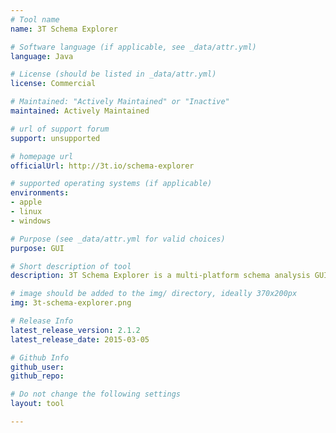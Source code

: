 ```yaml
---
# Tool name
name: 3T Schema Explorer

# Software language (if applicable, see _data/attr.yml)
language: Java

# License (should be listed in _data/attr.yml)
license: Commercial

# Maintained: "Actively Maintained" or "Inactive"
maintained: Actively Maintained

# url of support forum
support: unsupported

# homepage url
officialUrl: http://3t.io/schema-explorer

# supported operating systems (if applicable)
environments:
- apple
- linux
- windows

# Purpose (see _data/attr.yml for valid choices)
purpose: GUI

# Short description of tool
description: 3T Schema Explorer is a multi-platform schema analysis GUI tool for MongoDB with full support for MongoDB 3.0

# image should be added to the img/ directory, ideally 370x200px
img: 3t-schema-explorer.png

# Release Info
latest_release_version: 2.1.2
latest_release_date: 2015-03-05

# Github Info
github_user: 
github_repo: 

# Do not change the following settings
layout: tool

---
```

